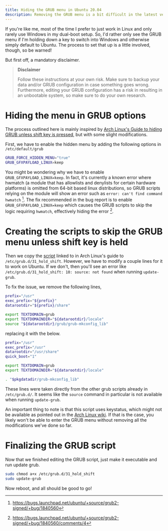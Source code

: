 ```yaml
---
title: Hiding the GRUB menu in Ubuntu 20.04
description: Removing the GRUB menu is a bit difficult in the latest version of Ubuntu, so here's a guide on how to fix that.
---
```


<!-- TODO add cover images

image: /assets/images/2021-04-23-multiplication-cover.png
image_caption: Photo created by me
image_alt: Image of mathematical symbols like subtraction, addition, multiplication, and equal signs

-->

If you're like me, most of the time I prefer to just work in Linux and only rarely use Windows in my dual-boot setup. So, I'd rather only see the GRUB menu if I'm holding down a key to switch into Windows and otherwise simply default to Ubuntu. The process to set that up is a little involved, though, so be warned!

But first off, a mandatory disclaimer.

> **Disclaimer** 
> 
> Follow these instructions at your own risk. Make sure to backup your data and/or GRUB configuration in case something goes wrong. Furthermore, editing your GRUB configuration has a risk in resulting in an unbootable system, so make sure to do your own research. 

# Hiding the menu in GRUB options
The process outlined here is mainly inspired by [Arch Linux's Guide to hiding GRUB unless shift key is pressed](https://wiki.archlinux.org/title/GRUB/Tips_and_tricks#Hide_GRUB_unless_the_Shift_key_is_held_down), but with some slight modifications.

First, we have to enable the hidden menu by adding the following options in `/etc/default/grub`

```bash
GRUB_FORCE_HIDDEN_MENU="true"
GRUB_GFXPAYLOAD_LINUX=keep
```

You might be wondering why we have to enable `GRUB_GFXPAYLOAD_LINUX=keep`. In fact, it's currently a known error where hwmatch (a module that has allowlists and denylists for certain hardware platforms) is omitted from 64-bit based linux distributions, so GRUB scripts relying on the module will show an error such as `error: can't find command hwmatch` [^1]. The fix recommended in the bug report is to enable `GRUB_GFXPAYLOAD_LINUX=keep` which causes the GRUB scripts to skip the logic requiring `hwmatch`, effectively hiding the error [^2].

# Creating the scripts to skip the GRUB menu unless shift key is held
Then we copy the [script](https://gist.githubusercontent.com/anonymous/8eb2019db2e278ba99be/raw/257f15100fd46aeeb8e33a7629b209d0a14b9975/gistfile1.sh) linked to in Arch Linux's guide to `/etc/grub.d/31_hold_shift`. However, we have to modify a couple lines for it to work on Ubuntu. If we don't, then you'll see an error like `/etc/grub.d/31_hold_shift: 10: source: not found` when running `update-grub`.

To fix the issue, we remove the following lines,
```bash
prefix="/usr"
exec_prefix="${prefix}"
datarootdir="${prefix}/share"

export TEXTDOMAIN=grub
export TEXTDOMAINDIR="${datarootdir}/locale"
source "${datarootdir}/grub/grub-mkconfig_lib"
```

replacing it with the below.
```bash
prefix="/usr"
exec_prefix="/usr"
datarootdir="/usr/share"
quick_boot="1"

export TEXTDOMAIN=grub
export TEXTDOMAINDIR="${datarootdir}/locale"

. "$pkgdatadir/grub-mkconfig_lib"
```
These lines were taken directly from the other grub scripts already in `/etc/grub.d/`. It seems like the `source` command in particular is not available when running `update-grub`.

An important thing to note is that this script uses keystatus, which might not be available as pointed out in the [Arch Linux wiki](https://wiki.archlinux.org/title/GRUB/Tips_and_tricks#Hide_GRUB_unless_the_Shift_key_is_held_down). If that is the case, you likely won't be able to enter the GRUB menu without removing all the modifications we've done so far. 

# Finalizing the GRUB script
Now that we finished editing the GRUB script, just make it executable and run update grub.

```bash
sudo chmod a+x /etc/grub.d/31_hold_shift
sudo update-grub
```
Now reboot, and all should be good to go!

[^1]: https://bugs.launchpad.net/ubuntu/+source/grub2-signed/+bug/1840560
[^2]: https://bugs.launchpad.net/ubuntu/+source/grub2-signed/+bug/1840560/comments/4
